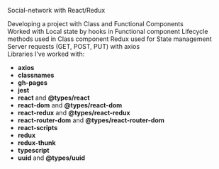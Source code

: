Social-network with React/Redux


Developing a project with Class and Functional Components  
Worked with Local state by hooks in Functional component 
Lifecycle methods used in Class component
Redux used for State management   
Server requests (GET, POST, PUT) with axios  
Libraries I've worked with: 
- **axios** 
- **classnames**
- **gh-pages**
- **jest**
- **react** and **@types/react**
- **react-dom** and **@types/react-dom**
- **react-redux** and **@types/react-redux**
- **react-router-dom** and **@types/react-router-dom**
- **react-scripts** 
- **redux**
- **redux-thunk**
- **typescript** 
- **uuid** and **@types/uuid**
